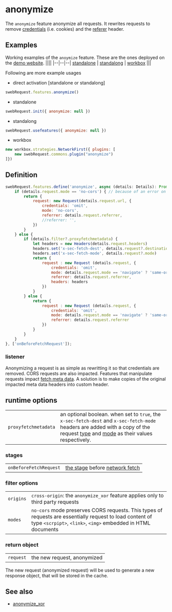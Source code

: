 # anonymize
The `anonymize` feature anonymize all requests. It rewrites requests to remove [credentials](https://developer.mozilla.org/en-US/docs/Web/API/Request/credentials) (i.e. cookies) and the [referer](https://developer.mozilla.org/en-US/docs/Web/HTTP/Headers/Referer) header. 



## Examples
Working examples of the `anoymize` feature. These are the ones deployed on the [demo website](https://swebrequest.doitsec.net/sqwrfeatures.htm). 
||||
|--|--|--|
[standalone](../examples/anoymize.js) | [standalong](../examples/uanoymize.js) | [workbox](../examples/wanoymize.js)
||| 

Following are more example usages

- direct activation [standalone or standalong]
```javascript
swebRequest.features.anonymize() 
```
- standalone
```javascript
swebRequest.init({ anonymize: null })
```
- standalong
```javascript
swebRequest.usefeatures({ anonymize: null })
```
- workbox
```javascript
new workbox.strategies.NetworkFirst({ plugins: [ 
    new swebRequest.commons.plugin("anonymize")
]})
```

## Definition
```javascript
swebRequest.features.define('anonymize', async (details: Details): Promise<Details> => {
    if (details.request.mode == 'no-cors') { // because of an error on xorg stylesheets
        return {
            request: new Request(details.request.url, {
                credentials: 'omit',
                mode: 'no-cors',
                referrer: details.request.referrer,
                //referrer: '',
            })
        }
    } else {
        if (details.filter?.proxyfetchmetadata) {
            let headers = new Headers(details.request.headers)
            headers.set('x-sec-fetch-dest', details.request?.destination)
            headers.set('x-sec-fetch-mode', details.request?.mode)
            return {
                request : new Request (details.request, {
                    credentials: 'omit',
                    mode: details.request.mode == 'navigate' ? 'same-origin' : details.request.mode,
                    referrer: details.request.referrer,
                    headers: headers
                })
            }
        } else {
            return {
                request : new Request (details.request, {
                    credentials: 'omit',
                    mode: details.request.mode == 'navigate' ? 'same-origin' : details.request.mode,
                    referrer: details.request.referrer
                })
            }
        }
    }
}, ['onBeforeFetchRequest']);
```
### listener
Anonymizing a request is as simple as rewritting it so that credentials are removed. CORS requests are also impacted. Features that manipulate requests impact [fetch meta data](../utils/fetchmetadata.md). A solution is to make copies of the original impacted meta data headers into custom header. 


## runtime options
||| 
|--|--| 
`proxyfetchmetadata` | an optional boolean. when set to `true`,  the `x-sec-fetch-dest` and `x-sec-fetch-mode` headers are added with a copy of the request [type](https://developer.mozilla.org/en-US/docs/Web/API/Request/destination) and [mode](https://developer.mozilla.org/en-US/docs/Web/API/Request/mode) as their values respectively.



### stages 
||| 
|--|--| 
`onBeforeFetchRequest` | [the stage](../stages/onBeforeFetchRequest.md) before [network fetch](../stages/onFetchRequest.md)


### filter options
||| 
|--|--| 
`origins` | `cross-origin`: the `anonymize_xor` feature applies only to third party requests
`modes` | `no-cors` mode preserves CORS requests. This types of requests are essentially request to load content of type `<scrpipt>`, `<link>`, `<img>` embedded in HTML documents


### return object
||| 
|--|--|
`request` | the new request, anonymized

The new request (anonymized request) will be used to generate a new response object, that will be stored in the cache. 


## See also
- [anonymize_xor](../features/anonymize_xor.md)